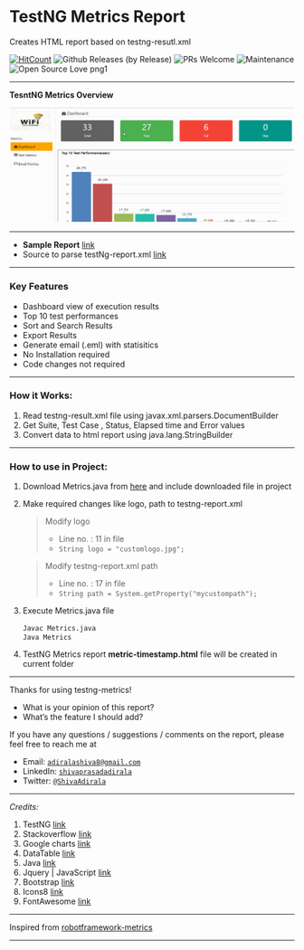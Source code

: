 # TestNG Metrics Report

Creates HTML report based on testng-resutl.xml

[![HitCount](http://hits.dwyl.io/adiralashiva8/testng-metrics.svg)](http://hits.dwyl.io/adiralashiva8/testng-metrics)
![Github Releases (by Release)](https://img.shields.io/github/downloads/adiralashiva8/testng-metrics/v1.0/total.svg)
![PRs Welcome](https://img.shields.io/badge/PRs-welcome-brightgreen.svg?style=flat-square)
![Maintenance](https://img.shields.io/badge/Maintained%3F-yes-green.svg)
![Open Source Love png1](https://badges.frapsoft.com/os/v1/open-source.png?v=103)

---
__TesntNG Metrics Overview__

 ![COPY FILES](test-output/testng.gif)

---

  - __Sample Report__ [link](https://testng-metrics.netlify.com/)
  - Source to parse testNg-report.xml [link](https://gist.github.com/adiralashiva8/f9491d7d31859eaf24c28250ab7b632f)

---

### Key Features

 - Dashboard view of execution results
 - Top 10 test performances
 - Sort and Search Results
 - Export Results
 - Generate email (.eml) with statisitics
 - No Installation required
 - Code changes not required

---

### How it Works:

1. Read testng-result.xml file using javax.xml.parsers.DocumentBuilder
2. Get Suite, Test Case , Status, Elapsed time and Error values
3. Convert data to html report using java.lang.StringBuilder

---

### How to use in Project:

1. Download Metrics.java from [here](https://github.com/adiralashiva8/testng-metrics/releases/download/v1.0/Metrics.java) and include downloaded file in project

2. Make required changes like logo, path to testng-report.xml
    > Modify logo
    >  - Line no. : 11 in file
    >  - ```String logo = "customlogo.jpg";```

    > Modify testng-report.xml path
    >  - Line no. : 17 in file
    >  - ```String path = System.getProperty("mycustompath");```

3. Execute Metrics.java file
    ```
    Javac Metrics.java
    Java Metrics
    ```

4. TestNG Metrics report __metric-timestamp.html__ file will be created in current folder

---

Thanks for using testng-metrics!

 - What is your opinion of this report?
 - What’s the feature I should add?

If you have any questions / suggestions / comments on the report, please feel free to reach me at

 - Email: <a href="mailto:adiralashiva8@gmail.com?Subject=Robotframework%20Metrics" target="_blank">`adiralashiva8@gmail.com`</a> 
 - LinkedIn: <a href="https://www.linkedin.com/in/shivaprasadadirala/" target="_blank">`shivaprasadadirala`</a>
 - Twitter: <a href="https://twitter.com/ShivaAdirala" target="_blank">`@ShivaAdirala`</a>

---

*Credits:*

1. TestNG [link](https://testng.org/doc/index.html)
2. Stackoverflow [link](http://stackoverflow.com)
3. Google charts [link](https://developers.google.com/chart/)
4. DataTable [link](https://datatables.net/examples/basic_init/table_sorting.html)
5. Java [link](https://www.java.com)
6. Jquery | JavaScript [link](https://www.jqueryscript.net)
7. Bootstrap [link](http://getbootstrap.com/docs/4.1/examples/dashboard/)
8. Icons8 [link](https://icons8.com/)
9. FontAwesome [link](https://fontawesome.com)

---

Inspired from [robotframework-metrics](https://github.com/adiralashiva8/robotframework-metrics)

---
